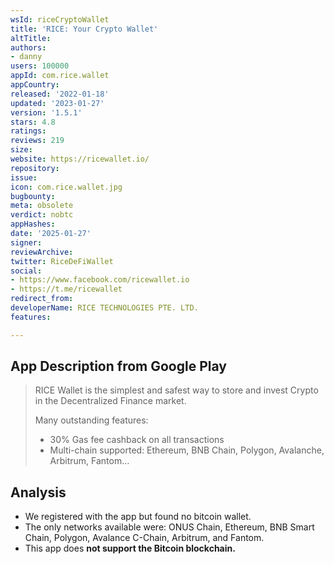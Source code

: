```yaml
---
wsId: riceCryptoWallet
title: 'RICE: Your Crypto Wallet'
altTitle: 
authors:
- danny
users: 100000
appId: com.rice.wallet
appCountry: 
released: '2022-01-18'
updated: '2023-01-27'
version: '1.5.1'
stars: 4.8
ratings: 
reviews: 219
size: 
website: https://ricewallet.io/
repository: 
issue: 
icon: com.rice.wallet.jpg
bugbounty: 
meta: obsolete
verdict: nobtc
appHashes: 
date: '2025-01-27'
signer: 
reviewArchive: 
twitter: RiceDeFiWallet
social:
- https://www.facebook.com/ricewallet.io
- https://t.me/ricewallet
redirect_from: 
developerName: RICE TECHNOLOGIES PTE. LTD.
features: 

---
```


## App Description from Google Play

> RICE Wallet is the simplest and safest way to store and invest Crypto in the Decentralized Finance market.
>
> Many outstanding features:
> - 30% Gas fee cashback on all transactions
> - Multi-chain supported: Ethereum, BNB Chain, Polygon, Avalanche, Arbitrum, Fantom…

## Analysis

- We registered with the app but found no bitcoin wallet.
- The only networks available were: ONUS Chain, Ethereum, BNB Smart Chain, Polygon, Avalance C-Chain, Arbitrum, and Fantom.
- This app does **not support the Bitcoin blockchain.**

